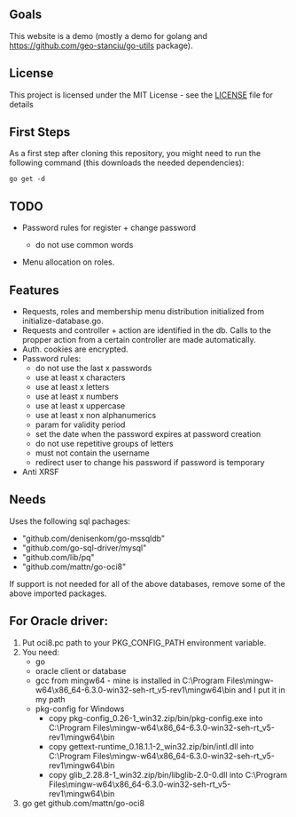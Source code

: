 ## Goals

This website is a demo (mostly a demo for golang and https://github.com/geo-stanciu/go-utils package).

## License

This project is licensed under the MIT License - see the [LICENSE](LICENSE) file for details

## First Steps

As a first step after cloning this repository, you might need to run the following command (this downloads the needed dependencies):

```
go get -d
```

## TODO
- Password rules for register + change password
    - do not use common words

- Menu allocation on roles.

## Features
- Requests, roles and membership menu distribution initialized from initialize-database.go.
- Requests and controller + action are identified in the db.
  Calls to the propper action from a certain controller are made automatically.
- Auth. cookies are encrypted.
- Password rules:
    - do not use the last x passwords
    - use at least x characters
    - use at least x letters
    - use at least x numbers
    - use at least x uppercase
    - use at least x non alphanumerics
    - param for validity period
    - set the date when the password expires at password creation
    - do not use repetitive groups of letters
    - must not contain the username
    - redirect user to change his password if password is temporary
- Anti XRSF

## Needs

Uses the following sql pachages:
- "github.com/denisenkom/go-mssqldb"
- "github.com/go-sql-driver/mysql"
- "github.com/lib/pq"
- "github.com/mattn/go-oci8"

If support is not needed for all of the above databases, remove some of the above imported packages.

## For Oracle driver:

1. Put oci8.pc path to your PKG_CONFIG_PATH environment variable.
2. You need:
   - go
   - oracle client or database
   - gcc from mingw64 - mine is installed in C:\Program Files\mingw-w64\x86_64-6.3.0-win32-seh-rt_v5-rev1\mingw64\bin
     and I put it in my path
   - pkg-config for Windows
     - copy pkg-config_0.26-1_win32.zip/bin/pkg-config.exe into
        C:\Program Files\mingw-w64\x86_64-6.3.0-win32-seh-rt_v5-rev1\mingw64\bin
     - copy gettext-runtime_0.18.1.1-2_win32.zip/bin/intl.dll into
        C:\Program Files\mingw-w64\x86_64-6.3.0-win32-seh-rt_v5-rev1\mingw64\bin
     - copy glib_2.28.8-1_win32.zip/bin/libglib-2.0-0.dll into
        C:\Program Files\mingw-w64\x86_64-6.3.0-win32-seh-rt_v5-rev1\mingw64\bin
3. go get github.com/mattn/go-oci8

